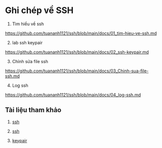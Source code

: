 ﻿# Ghi chép về SSH
1. Tìm hiểu về ssh 

https://github.com/tuananh1121/ssh/blob/main/docs/01_tim-hieu-ve-ssh.md

2. lab ssh keypair

https://github.com/tuananh1121/ssh/blob/main/docs/02_ssh-keypair.md

3. Chỉnh sửa file ssh

https://github.com/tuananh1121/ssh/blob/main/docs/03_Chinh-sua-file-ssh.md

4. Log ssh

https://github.com/tuananh1121/ssh/blob/main/docs/04_log-ssh.md

## Tài liệu tham khảo

1. [ssh](https://viblo.asia/p/ssh-hoat-dong-nhu-the-nao-Eb85oJEjl2G)

2. [ssh](https://github.com/nhanhoadocs/thuctapsinh/tree/2d8f385ed4712b69a4b72cce70667934de18c474/DungDB/linux/SSH)

3. [keypair](https://github.com/nhanhoadocs/thuctapsinh/tree/master/HaiDD/SSH/docs)



